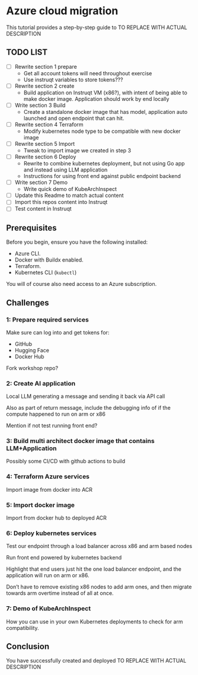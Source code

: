 
# Azure cloud migration

This tutorial provides a step-by-step guide to TO REPLACE WITH ACTUAL DESCRIPTION

## TODO LIST

- [ ] Rewrite section 1 prepare
    - Get all account tokens will need throughout exercise
    - Use instruqt variables to store tokens???
- [ ] Rewrite section 2 create
    - Build application on Instruqt VM (x86?), with intent of being able to make docker image. Application should work by end locally
- [ ] Write section 3 Build
    - Create a standalone docker image that has model, application auto launched and open endpoint that can hit.
- [ ] Rewrite section 4 Terraform
    - Modify kubernetes node type to be compatible with new docker image
- [ ] Rewrite section 5 Import
    - Tweak to import image we created in step 3
- [ ] Rewrite section 6 Deploy
    - Rewrite to combine kubernetes deployment, but not using Go app and instead using LLM application
    - Instructions for using front end against public endpoint backend
- [ ] Write section 7 Demo
    - Write quick demo of KubeArchInspect
- [ ] Update this Readme to match actual content
- [ ] Import this repos content into Instruqt
- [ ] Test content in Instruqt

## Prerequisites

Before you begin, ensure you have the following installed:

- Azure CLI.
- Docker with Buildx enabled.
- Terraform.
- Kubernetes CLI (`kubectl`)

You will of course also need access to an Azure subscription.

## Challenges

### 1: Prepare required services

Make sure can log into and get tokens for:

- GitHub
- Hugging Face
- Docker Hub

Fork workshop repo?

### 2: Create AI application

Local LLM generating a message and sending it back via API call

Also as part of return message, include the debugging info of if the compute happened to run on arm or x86

Mention if not test running front end?

### 3: Build multi architect docker image that contains LLM+Application

Possibly some CI/CD with github actions to build

### 4: Terraform Azure services

Import image from docker into ACR

### 5: Import docker image

Import from docker hub to deployed ACR

### 6: Deploy kubernetes services

Test our endpoint through a load balancer across x86 and arm based nodes

Run front end powered by kubernetes backend

Highlight that end users just hit the one load balancer endpoint, and the application will run on arm or x86. 

Don’t have to remove existing x86 nodes to add arm ones, and then migrate towards arm overtime instead of all at once.

### 7: Demo of KubeArchInspect

How you can use in your own Kubernetes deployments to check for arm compatibility.

## Conclusion

You have successfully created and deployed TO REPLACE WITH ACTUAL DESCRIPTION
